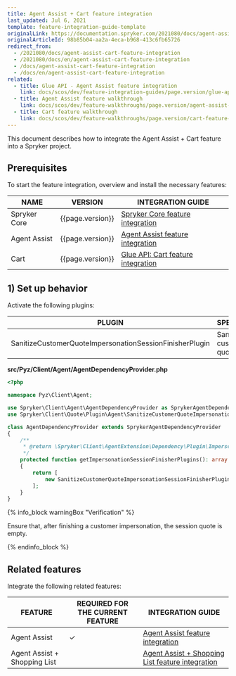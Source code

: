 ```yaml
---
title: Agent Assist + Cart feature integration
last_updated: Jul 6, 2021
template: feature-integration-guide-template
originalLink: https://documentation.spryker.com/2021080/docs/agent-assist-cart-feature-integration
originalArticleId: 98b85b04-aa2a-4eca-b968-413c6fb65726
redirect_from:
  - /2021080/docs/agent-assist-cart-feature-integration
  - /2021080/docs/en/agent-assist-cart-feature-integration
  - /docs/agent-assist-cart-feature-integration
  - /docs/en/agent-assist-cart-feature-integration
related:
  - title: Glue API - Agent Assist feature integration
    link: docs/scos/dev/feature-integration-guides/page.version/glue-api/glue-api-agent-assist-feature-integration.html
  - title: Agent Assist feature walkthrough
    link: docs/scos/dev/feature-walkthroughs/page.version/agent-assist-feature-walkthrough.html
  - title: Cart feature walkthrough
    link: docs/scos/dev/feature-walkthroughs/page.version/cart-feature-walkthrough/cart-feature-walkthrough.html
---
```


This document describes how to integrate the Agent Assist + Cart feature into a Spryker project.

## Prerequisites

To start the feature integration, overview and install the necessary features:

| NAME         | VERSION | INTEGRATION GUIDE                                            |
| ------------ | ------- | ------------------------------------------------------------ |
| Spryker Core | {{page.version}}  | [Spryker Сore feature integration](/docs/scos/dev/feature-integration-guides/{{page.version}}/spryker-core-feature-integration.html) |
| Agent Assist | {{page.version}}  | [Agent Assist feature integration](/docs/scos/dev/feature-integration-guides/{{page.version}}/agent-assist-feature-integration.html) |
| Cart         | {{page.version}}  | [Glue API: Cart feature integration](/docs/scos/dev/feature-integration-guides/{{page.version}}/glue-api/glue-api-cart-feature-integration.html) |


## 1) Set up behavior

Activate the following plugins:

| PLUGIN   | SPECIFICATION   | PREREQUISITES | NAMESPACE   |
| -------------------- | -------------------- | ------------- | -------------------- |
| SanitizeCustomerQuoteImpersonationSessionFinisherPlugin | Sanitizes a customer quote. | None          | Spryker\Client\Quote\Plugin\Agent |

**src/Pyz/Client/Agent/AgentDependencyProvider.php**

```php
<?php

namespace Pyz\Client\Agent;

use Spryker\Client\Agent\AgentDependencyProvider as SprykerAgentDependencyProvider;
use Spryker\Client\Quote\Plugin\Agent\SanitizeCustomerQuoteImpersonationSessionFinisherPlugin;

class AgentDependencyProvider extends SprykerAgentDependencyProvider
{
    /**
     * @return \Spryker\Client\AgentExtension\Dependency\Plugin\ImpersonationSessionFinisherPluginInterface[]
     */
    protected function getImpersonationSessionFinisherPlugins(): array
    {
        return [
            new SanitizeCustomerQuoteImpersonationSessionFinisherPlugin(),
        ];
    }
}
```

{% info_block warningBox "Verification" %}

Ensure that, after finishing a customer impersonation, the session quote is empty.

{% endinfo_block %}


## Related features

Integrate the following related features:

| FEATURE   | REQUIRED FOR THE CURRENT FEATURE | INTEGRATION GUIDE  |
| ----------------- | ------------ | ----------------------- |
| Agent Assist            | ✓     | [Agent Assist feature integration](/docs/scos/dev/feature-integration-guides/{{page.version}}/agent-assist-feature-integration.html) |
| Agent Assist + Shopping List |         | [Agent Assist + Shopping List feature integration](/docs/scos/dev/feature-integration-guides/{{page.version}}/agent-assist-shopping-list-feature-integration.html) |
